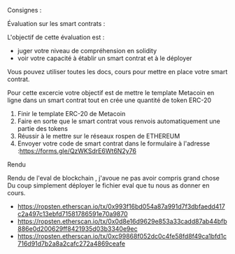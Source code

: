Consignes :

Évaluation sur les smart contrats :

L'objectif de cette évaluation est :
- juger votre niveau de compréhension en solidity
- voir votre capacité à établir un smart contrat et à le déployer 

Vous pouvez utiliser toutes les docs, cours pour mettre en place votre smart contrat.


Pour cette excercie votre objectif est de mettre le template Metacoin en ligne dans un smart contrat tout en crée une quantité de token ERC-20

1) Finir le template ERC-20 de Metacoin
2) Faire en sorte que le smart contrat vous renvois automatiquement une partie des tokens
3) Réussir à le mettre sur le réseaux rospen de ETHEREUM
4) Envoyer votre code de smart contrat dans le formulaire à l'adresse :https://forms.gle/QzWKSdrE6Wt6N2y76


Rendu

Rendu de l'eval de blockchain , j'avoue ne pas avoir compris grand chose 
Du coup simplement déployer le fichier eval que tu nous as donner en cours.
- https://ropsten.etherscan.io/tx/0x993f16bd054a87a991d7f3dbfaedd417c2a497c13ebfd71581786591e70a9870
- https://ropsten.etherscan.io/tx/0x0d8e16d9629e853a33cadd87ab44bfb886e0d200629ff8421935d03b3340e9ec
- https://ropsten.etherscan.io/tx/0xc99868f052dc0c4fe58fd8f49ca1bfd1c716d91d7b2a8a2cafc272a4869ceafe
